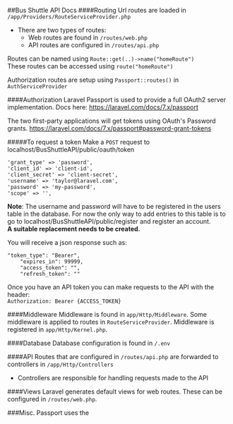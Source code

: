 ##Bus Shuttle API Docs
####Routing
Url routes are loaded in `/app/Providers/RouteServiceProvider.php` <br>

   * There are two types of routes:
     * Web routes are found in `/routes/web.php`
     * API routes are configured in `/routes/api.php`
     
Routes can be named using `Route::get(..)->name("homeRoute")` <br>
These routes can be accessed using `route("homeRoute")` <br>

Authorization routes are setup using `Passport::routes()` in `AuthServiceProvider`

####Authorization
Laravel Passport is used to provide a full OAuth2 server implementation. Docs here: https://laravel.com/docs/7.x/passport<br>

The two first-party applications will get tokens using OAuth's Password grants. https://laravel.com/docs/7.x/passport#password-grant-tokens

#####To request a token
Make a `POST` request to localhost/BusShuttleAPI/public/oauth/token
``` 
'grant_type' => 'password',
'client_id' => 'client-id',
'client_secret' => 'client-secret',
'username' => 'taylor@laravel.com',
'password' => 'my-password',
'scope' => '', 
```

**Note**: The username and password will have to be registered in the users table in the database. For now the only way to add
entries to this table is to go to localhost/BusShuttleAPI/public/register and register an account. <br>
**A suitable replacement needs to be created.**

You will receive a json response such as:
```
"token_type": "Bearer",
    "expires_in": 99999,
    "access_token": "",
    "refresh_token": ""
```

Once you have an API token you can make requests to the API with the header: <br>
`Authorization: Bearer {ACCESS_TOKEN}`

####Middleware
Middleware is found in `app/Http/Middleware`.
Some middleware is applied to routes in `RouteServiceProvider`.
Middleware is registered in `app/Http/Kernel.php`.

####Database
Database configuration is found in `/.env`

####API
Routes that are configured in `/routes/api.php` are forwarded to controllers in `/app/Http/Controllers`
* Controllers are responsible for handling requests made to the API

####Views
Laravel generates default views for web routes. These can be configured in `/routes/web.php`.

###Misc.
Passport uses the 
